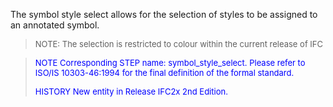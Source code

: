 ﻿The symbol style select allows for the selection of styles to be assigned to an annotated symbol.

> <font size="-1">NOTE: The selection is restricted to colour within the
		  current release of IFC</font>
>

> <font color="#0000FF" size="-1"> NOTE Corresponding STEP name:
		  symbol_style_select. Please refer to ISO/IS 10303-46:1994 for the final
		  definition of the formal standard. </font>
> 
> <font size="-1"><font color="#0000FF">HISTORY New entity in Release
		  IFC2x 2nd Edition.</font> </font>
>
